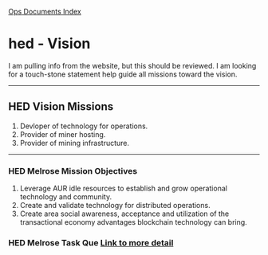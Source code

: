 [Ops Documents Index](http://aur.2cld.net/docs/ops/)

# hed - Vision

I am pulling info from the website, but this should be reviewed. 
I am looking for a touch-stone statement help guide all missions toward the vision.

---

## HED Vision Missions

1. Devloper of technology for operations.
2. Provider of miner hosting.
3. Provider of mining infrastructure.
 
---

### HED Melrose Mission Objectives

1. Leverage AUR idle resources to establish and grow operational technology and community.
2. Create and validate technology for distributed operations.
3. Create area social awareness, acceptance and utilization of the transactional economy advantages blockchain technology can bring.

### HED Melrose Task Que [Link to more detail](https://docs.google.com/spreadsheets/d/1kPnRBxUVTdoFsJWElXbdl48PXVNKeJyo44naDii_eVA)
